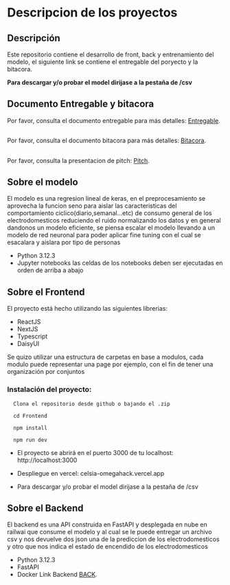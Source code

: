 # Descripcion de los proyectos

## Descripción
Este repositorio contiene el desarrollo de front, back y entrenamiento del modelo, el siguiente link se contiene el entregable del poryecto y la bitacora.

**Para descargar y/o probar el model dirijase a la pestaña de /csv**

## Documento Entregable y bitacora
Por favor, consulta el documento entregable para más detalles: [Entregable](https://docs.google.com/document/d/10XPGSA8f83XxOJyr741QBS0GnA0bKQiPpOMaY5kljKU/edit?usp=sharing).
##
Por favor, consulta el documento bitacora para más detalles: [Bitacora](https://docs.google.com/document/d/1eJSguXiwOOCWThZrM-JE72qhjw1qmB_lcJdybwqeeWY/edit?usp=sharing).
##
Por favor, consulta la presentacion de pitch: [Pitch](https://www.canva.com/design/DAGCZn7KB6M/9C0_WcMf_zBaDGQe_SWWJw/edit?utm_content=DAGCZn7KB6M&utm_campaign=designshare&utm_medium=link2&utm_source=sharebutton).
## Sobre el modelo
El modelo es una regresion lineal de keras, en el preprocesamiento se aprovecha la funcion seno para aislar las caracteristicas del comportamiento ciclico(diario,semanal...etc)
de consumo general de los electrodomesticos reduciendo el ruido normalizando los datos y en general dandonos un modelo eficiente, se piensa escalar el modelo llevando a un modelo
de red neuronal para poder aplicar fine tuning con el cual se esacalara y aislara por tipo de personas
- Python 3.12.3
- Jupyter notebooks
las celdas de los notebooks deben ser ejecutadas en orden de arriba a abajo
## Sobre el Frontend
El proyecto está hecho utilizando las siguientes librerias:
- ReactJS
- NextJS
- Typescript
- DaisyUI

Se quizo utilizar una estructura de carpetas en base a modulos, cada modulo puede representar una page por ejemplo, con el fin de tener una organización por conjuntos

### Instalación del proyecto:

      Clona el repositorio desde github o bajando el .zip
      
      cd Frontend
      
      npm install
      
      npm run dev

- El proyecto se abrirá en el puerto 3000 de tu localhost: http://localhost:3000

- Despliegue en vercel: celsia-omegahack.vercel.app

- Para descargar y/o probar el model dirijase a la pestaña de /csv
  
## Sobre el Backend
El backend es una API construida en FastAPI y desplegada en nube en railwai que consume el modelo y al cual se le puede entregar un archivo csv y nos devuelve dos json una de la prediccion de los electrodomesticos y otro que nos indica el estado de encendido de los electrodomesticos
- Python 3.12.3
- FastAPI
- Docker
  Link Backend [BACK](https://backend-production-27fa.up.railway.app/).

